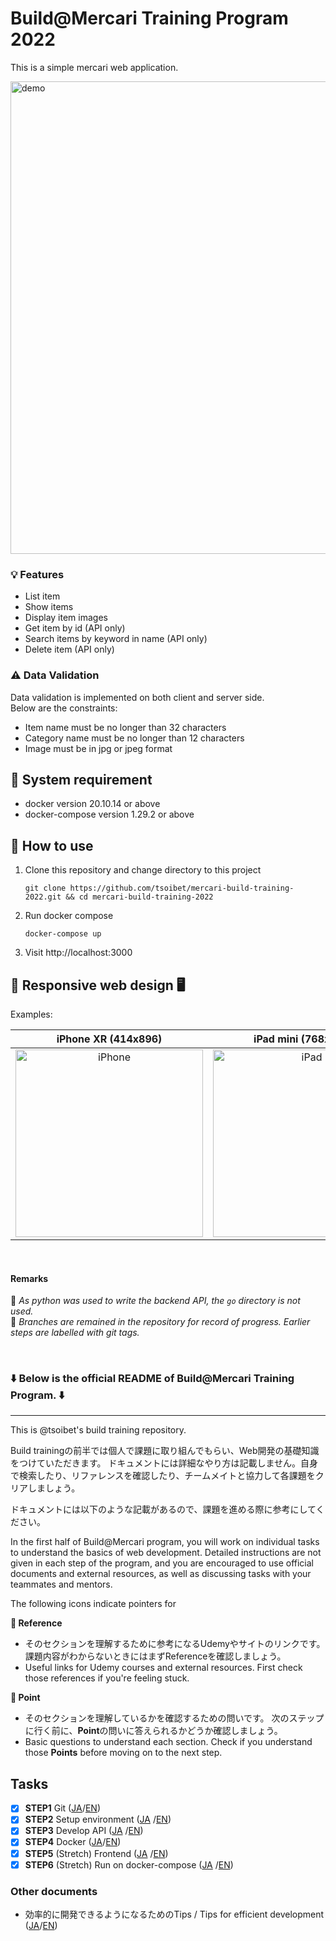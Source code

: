 # Build@Mercari Training Program 2022

This is a simple mercari web application.

<img width="756" alt="demo" src="https://user-images.githubusercontent.com/59286368/169643908-e40ae1a6-07cb-4394-a466-e3c6ee9ccf79.png">

### :bulb: Features
- List item
- Show items
- Display item images
- Get item by id (API only)
- Search items by keyword in name (API only)
- Delete item (API only)

### :warning: Data Validation
Data validation is implemented on both client and server side.  
Below are the constraints:  
- Item name must be no longer than 32 characters  
- Category name must be no longer than 12 characters  
- Image must be in jpg or jpeg format  

## :whale: System requirement

- docker version 20.10.14 or above
- docker-compose version 1.29.2 or above

## :beginner: How to use

1. Clone this repository and change directory to this project
   ```
   git clone https://github.com/tsoibet/mercari-build-training-2022.git && cd mercari-build-training-2022
   ```
2. Run docker compose
   ```
   docker-compose up
   ```
3. Visit http://localhost:3000


## :iphone: Responsive web design :desktop_computer:

Examples:

| iPhone XR (414x896) | iPad mini (768x1024) | Desktop (1333x1000) |
| :---: | :---: | :---: |
| <img height="300" alt="iPhone" src="https://user-images.githubusercontent.com/59286368/169643854-c589faa3-0170-4018-81ab-9d8ce2c26219.png"> | <img height="300" alt="iPad" src="https://user-images.githubusercontent.com/59286368/169643860-a5a65b20-858f-44e1-a91b-a0051a3a224f.png"> | <img height="300" alt="Desktop" src="https://user-images.githubusercontent.com/59286368/169643864-668bb834-775e-44ee-be55-3af7147b11f0.png"> |

<br/>

#### Remarks 

:pushpin: *As python was used to write the backend API, the `go` directory is not used.*  
:pushpin: *Branches are remained in the repository for record of progress. Earlier steps are labelled with git tags.*  

<br/>

### :arrow_down: Below is the official README of Build@Mercari Training Program. :arrow_down:

-----


This is @tsoibet's build training repository.

Build trainingの前半では個人で課題に取り組んでもらい、Web開発の基礎知識をつけていただきます。
ドキュメントには詳細なやり方は記載しません。自身で検索したり、リファレンスを確認したり、チームメイトと協力して各課題をクリアしましょう。

ドキュメントには以下のような記載があるので、課題を進める際に参考にしてください。

In the first half of Build@Mercari program, you will work on individual tasks to understand the basics of web development. Detailed instructions are not given in each step of the program, and you are encouraged to use official documents and external resources, as well as discussing tasks with your teammates and mentors.

The following icons indicate pointers for 

**:book: Reference**

* そのセクションを理解するために参考になるUdemyやサイトのリンクです。課題内容がわからないときにはまずReferenceを確認しましょう。
* Useful links for Udemy courses and external resources. First check those references if you're feeling stuck.

**:beginner: Point**

* そのセクションを理解しているかを確認するための問いです。 次のステップに行く前に、**Point**の問いに答えられるかどうか確認しましょう。
* Basic questions to understand each section. Check if you understand those **Points** before moving on to the next step.

## Tasks

- [x] **STEP1** Git ([JA](document/step1.ja.md)/[EN](document/step1.en.md))
- [x] **STEP2** Setup environment ([JA](document/step2.ja.md)
  /[EN](document/step2.en.md))
- [x] **STEP3** Develop API ([JA](document/step3.ja.md)
  /[EN](document/step3.en.md))
- [x] **STEP4** Docker ([JA](document/step4.ja.md)/[EN](document/step4.en.md))
- [x] **STEP5** (Stretch) Frontend ([JA](document/step5.ja.md)
  /[EN](document/step5.en.md))
- [x] **STEP6** (Stretch)  Run on docker-compose ([JA](document/step6.ja.md)
  /[EN](document/step6.en.md))

### Other documents

- 効率的に開発できるようになるためのTips / Tips for efficient development ([JA](document/tips.ja.md)/[EN](document/tips.en.md))
